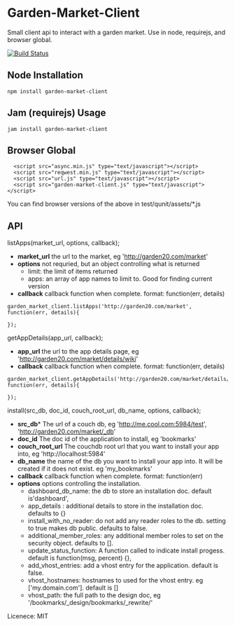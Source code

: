 Garden-Market-Client
===========

Small client api to interact with a garden market. Use in node, requirejs, and browser global.

[![Build Status](https://secure.travis-ci.org/garden20/garden-market-client.png)](http://travis-ci.org/garden20/garden-market-client)


Node Installation
----------

```npm install garden-market-client```


Jam (requirejs) Usage
---------------------

```jam install garden-market-client```


Browser Global
--------------

```
  <script src="async.min.js" type="text/javascript"></script>
  <script src="reqwest.min.js" type="text/javascript"></script>
  <script src="url.js" type="text/javascript"></script>
  <script src="garden-market-client.js" type="text/javascript"></script>

```
You can find browser versions of the above in test/qunit/assets/*.js


API
---

listApps(market_url, options, callback);

  - **market_url** the url to the market, eg 'http://garden20.com/market'
  - **options** not requried, but an object controlling what is returned
    - limit: the limit of items returned
    - apps: an array of app names to limit to. Good for finding current version
  - **callback** callback function when complete. format: function(err, details)

```
garden_market_client.listApps('http://garden20.com/market', function(err, details){

});
```


getAppDetails(app_url, callback);

  - **app_url** the url to the app details page, eg 'http://garden20.com/market/details/wiki'
  - **callback** callback function when complete. format: function(err, details)

```
garden_market_client.getAppDetails('http://garden20.com/market/details/wiki', function(err, details){

});
```



install(src_db, doc_id, couch_root_url, db_name, options, callback);

  - **src_db*** The url of a couch db, eg 'http://me.cool.com:5984/test', 'http://garden20.com/market/_db'
  - **doc_id** The doc id of the application to install, eg 'bookmarks'
  - **couch_root_url** The couchdb root url that you want to install your app into, eg 'http://localhost:5984'
  - **db_name** the name of the db you want to install your app into. It will be created if it does not exist. eg 'my_bookmarks'
  - **callback** callback function when complete. format: function(err)
  - **options** options controlling the installation.
    - dashboard_db_name: the db to store an installation doc. default is'dashboard',
    - app_details : additional details to store in the installation doc. defaults to {}
    - install_with_no_reader: do not add any reader roles to the db. setting to true makes db public. defaults to false.
    - additional_member_roles: any additional member roles to set on the security object. defaults to [].
    - update_status_function: A function called to indicate install progess. default is function(msg, percent) {},
    - add_vhost_entries: add a vhost entry for the application. default is false.
    - vhost_hostnames: hostnames to used for the vhost entry. eg ['my.domain.com']. default is []
    - vhost_path: the full path to the design doc, eg '/bookmarks/_design/bookmarks/_rewrite/'


Licenece: MIT


